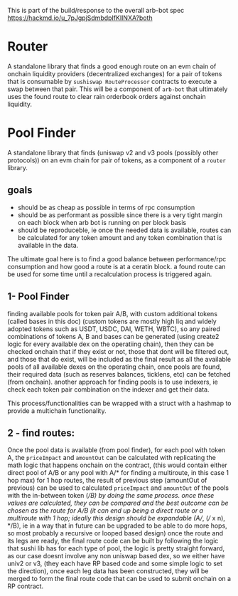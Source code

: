 This is part of the build/response to the overall arb-bot spec
https://hackmd.io/u_7pJgpjSdmbdpIfKlINXA?both


# Router
A standalone library that finds a good enough route on an evm chain of onchain liquidity providers (decentralized exchanges) for a pair of tokens that is consumable by `sushiswap RouteProcessor` contracts to execute a swap between that pair.
This will be a component of `arb-bot` that ultimately uses the found route to clear rain orderbook orders against onchain liquidity.

# Pool Finder
A standalone library that finds (uniswap v2 and v3 pools (possibly other protocols)) on an evm chain for pair of tokens, as a component of a `router` library.

## goals
- should be as cheap as possible in terms of rpc consumption
- should be as performant as possible since there is a very tight margin on each block when arb bot is running on per block basis
- should be reproduceble, ie once the needed data is available, routes can be calculated for any token amount and any token combination that is available in the data.


The ultimate goal here is to find a good balance between performance/rpc consumption and how good a route is at a ceratin block. a found route can be used for some time until a recalculation process is triggered again.


## 1- Pool Finder
finding available pools for token pair A/B, with custom additional tokens (called bases in this doc) (custom tokens are mostly high liq and widely adopted tokens such as USDT, USDC, DAI, WETH, WBTC), so any paired combinations of tokens A, B and bases can be generated (using create2 logic for every available dex on the operatiing chain), then they can be checked onchain that if they exist or not, those that dont will be filtered out, and those that do exist, will be included as the final result as all the available pools of all available dexes on the operating chain, once pools are found, their required data (such as reserves balances, ticklens, etc) can be fetched (from onchain).
another approach for finding pools is to use indexers, ie check each token pair combination on the indexer and get their data.

This process/functionalities can be wrapped with a struct with a hashmap to provide a multichain functionality.

## 2 - find routes:
Once the pool data is available (from pool finder), for each pool with token A, the `priceImpact` and `amountOut` can be calculated with replicating the math logic that happens onchain on the contract, (this would contain either direct pool of A/B or any pool with A/* for finding a multiroute, in this case 1 hop max)
for 1 hop routes, the result of previous step (amountOut of previous) can be used to calculated `priceImpact` and `amountOut` of the pools with the in-between token (*/B) by doing the same process.
once these values are calculated, they can be compared and the best outcome can be chosen as the route for A/B (it can end up being a direct route or a multiroute with 1 hop; ideally this design should be expandable (A/*, (*/* x n), */B), ie in a way that in future can be upgraded to be able to do more hops, so most probably a recursive or looped based design)
once the route and its legs are ready, the final route code can be built by following the logic that sushi lib has  for each type of pool, the logic is pretty straight forward, as our case doesnt involve any non uniswap based dex, so we either have univ2 or v3, (they each have RP based code and some simple logic to set the direction), once each leg data has been constructed, they will be merged to form the final route code that can be used to submit onchain on a RP contract.
